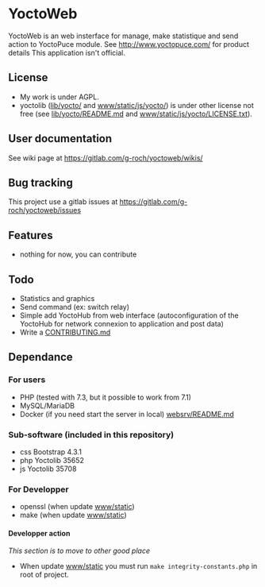 # YoctoWeb

YoctoWeb is an web insterface for manage, make statistique and send action
to YoctoPuce module.
See http://www.yoctopuce.com/ for product details
This application isn't official.

## License
 - My work is under AGPL.
 - yoctolib ([lib/yocto/](lib/yocto/) and 
   [www/static/js/yocto/](www/static/js/yocto/)) is under other license not 
   free (see [lib/yocto/README.md](lib/yocto/README.md) and 
   [www/static/js/yocto/LICENSE.txt](www/static/js/yocto/LICENSE.txt)).

## User documentation
See wiki page at https://gitlab.com/g-roch/yoctoweb/wikis/

## Bug tracking
This project use a gitlab issues at https://gitlab.com/g-roch/yoctoweb/issues

## Features
 - nothing for now, you can contribute

## Todo
 - Statistics and graphics
 - Send command (ex: switch relay)
 - Simple add YoctoHub from web interface (autoconfiguration of the YoctoHub
     for network connexion to application and post data)
 - Write a [CONTRIBUTING.md](CONTRIBUTING.md)

## Dependance
### For users
 - PHP (tested with 7.3, but it possible to work from 7.1)
 - MySQL/MariaDB
 - Docker (if you need start the server in local) 
   [websrv/README.md](websrv/README.md)

### Sub-software (included in this repository)
 - css Bootstrap 4.3.1
 - php Yoctolib 35652
 - js Yoctolib 35708

### For Developper
 - openssl (when update [www/static](www/static))
 - make (when update [www/static](www/static))

#### Developper action
 *This section is to move to other good place*

 - When update [www/static](www/static) you must run 
   `make integrity-constants.php` in root
   of project.
